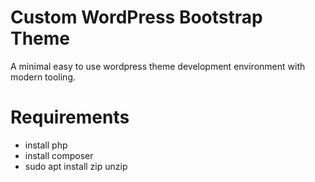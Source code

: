 # Custom WordPress Bootstrap Theme

A minimal easy to use wordpress theme development environment with modern tooling.

# Requirements

- install php
- install composer
- sudo apt install zip unzip
